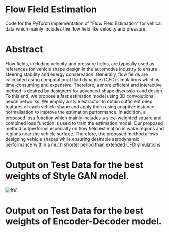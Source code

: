 # Flow Field Estimation 

Code for the PyTorch implementation of "Flow Field Estimation" for vehical data which mainly includes the flow field like velocity and pressure.

# Abstract

Flow fields, including velocity and pressure fields, are typically used as references for
vehicle shape design in the automotive industry to ensure steering stability and energy
conservation. Generally, flow fields are calculated using computational fluid dynamics
(CFD) simulations which is time-consuming and expensive. Therefore, a more efficient
and interactive method is desired by designers for advanced shape discussion and design.
To this end, we propose a fast estimation model using 3D convolutional neural networks.
We employ a style extractor to obtain sufficient deep features of each vehicle shape and
apply them using adaptive instance normalisation to improve the estimation performance.
In addition, a proposed loss function which mainly includes a slice-weighted square and combined loss function is used to train the estimation model. Our proposed method outperforms especially on flow field estimation in wake regions and regions near the vehicle surface. Therefore, the proposed method allows designing vehicle shapes while ensuring desirable aerodynamic performance within a much shorter period than extended CFD simulations.

# Output on Test Data for the best weights of Style GAN model.

![ffe1](https://github.com/vivek9976/Flow-Field-Estimation/assets/79739934/b78b8f79-819f-45c6-aadc-6a601f9334e6)

# Output on Test Data for the best weights of Encoder-Decoder model.
